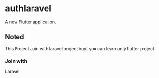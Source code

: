 # authlaravel

A new Flutter application.

## Noted
This Project Join with laravel project
buyt you can learn only flutter project

### Join with
Laravel 
